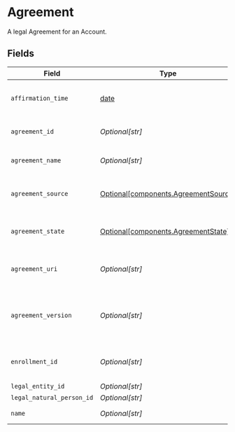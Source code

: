 # Agreement

A legal Agreement for an Account.


## Fields

| Field                                                                                                                                                                                                                     | Type                                                                                                                                                                                                                      | Required                                                                                                                                                                                                                  | Description                                                                                                                                                                                                               | Example                                                                                                                                                                                                                   |
| ------------------------------------------------------------------------------------------------------------------------------------------------------------------------------------------------------------------------- | ------------------------------------------------------------------------------------------------------------------------------------------------------------------------------------------------------------------------- | ------------------------------------------------------------------------------------------------------------------------------------------------------------------------------------------------------------------------- | ------------------------------------------------------------------------------------------------------------------------------------------------------------------------------------------------------------------------- | ------------------------------------------------------------------------------------------------------------------------------------------------------------------------------------------------------------------------- |
| `affirmation_time`                                                                                                                                                                                                        | [date](https://docs.python.org/3/library/datetime.html#date-objects)                                                                                                                                                      | :heavy_minus_sign:                                                                                                                                                                                                        | The time recorded relating to when a given agreement is `AFFIRMED` by the Customer; This is set to the time when the affirmation is processed by AFS                                                                      |                                                                                                                                                                                                                           |
| `agreement_id`                                                                                                                                                                                                            | *Optional[str]*                                                                                                                                                                                                           | :heavy_minus_sign:                                                                                                                                                                                                        | An Apex-generated identifier used to reference a single legal agreement associated with the account                                                                                                                       | fa2f181c-f2fb-4bc2-b75a-79302c634ae5                                                                                                                                                                                      |
| `agreement_name`                                                                                                                                                                                                          | *Optional[str]*                                                                                                                                                                                                           | :heavy_minus_sign:                                                                                                                                                                                                        | The friendly name of the agreement; Typically mirrors the enrollment it is attached to (e.g., `LENDING_FULLY_PAID_STOCK_LOAN`)                                                                                            | Standard Customer Account Agreement - IBD (EN)                                                                                                                                                                            |
| `agreement_source`                                                                                                                                                                                                        | [Optional[components.AgreementSource]](../../models/components/agreementsource.md)                                                                                                                                        | :heavy_minus_sign:                                                                                                                                                                                                        | An internal indicator from where the agreement was generated; Typically `ACCOUNTS_SERVICE` if accessing our public APIs                                                                                                   | ACCOUNTS_SERVICE                                                                                                                                                                                                          |
| `agreement_state`                                                                                                                                                                                                         | [Optional[components.AgreementState]](../../models/components/agreementstate.md)                                                                                                                                          | :heavy_minus_sign:                                                                                                                                                                                                        | The status of an agreement which blocks an enrollment; `REQUIRED` if not yet received, or `AFFIRMED` if acknowledgement has been received by AFS                                                                          | AFFIRMED                                                                                                                                                                                                                  |
| `agreement_uri`                                                                                                                                                                                                           | *Optional[str]*                                                                                                                                                                                                           | :heavy_minus_sign:                                                                                                                                                                                                        | A URI referencing a static PDF containing the legalese of a given agreement; All agreements of the same nature link to the same publicly-available PDF.                                                                   | https://public-documents.apexapis.com/account-agreements/SCAA-IBD-20230525-EN.pdf                                                                                                                                         |
| `agreement_version`                                                                                                                                                                                                       | *Optional[str]*                                                                                                                                                                                                           | :heavy_minus_sign:                                                                                                                                                                                                        | An internal version number based on typographical revisions of the related agreement; Version numbers are automatically updated when new agreements are available and should be of no technical concern to the integrator | 20230525                                                                                                                                                                                                                  |
| `enrollment_id`                                                                                                                                                                                                           | *Optional[str]*                                                                                                                                                                                                           | :heavy_minus_sign:                                                                                                                                                                                                        | A system-generated unique identifier referencing a single instance of an enrollment; Used to access the record after creation                                                                                             | cd47a802-5a6b-4d32-b497-c4f6d5ce0be8                                                                                                                                                                                      |
| `legal_entity_id`                                                                                                                                                                                                         | *Optional[str]*                                                                                                                                                                                                           | :heavy_minus_sign:                                                                                                                                                                                                        | References a single entity                                                                                                                                                                                                | 42567868-9373-4872-9d24-2e33f6c19b75                                                                                                                                                                                      |
| `legal_natural_person_id`                                                                                                                                                                                                 | *Optional[str]*                                                                                                                                                                                                           | :heavy_minus_sign:                                                                                                                                                                                                        | References a single natural person                                                                                                                                                                                        | e6716139-da77-46d1-9f15-13599161db0b                                                                                                                                                                                      |
| `name`                                                                                                                                                                                                                    | *Optional[str]*                                                                                                                                                                                                           | :heavy_minus_sign:                                                                                                                                                                                                        | The name field Format: accounts/{account}/agreements/{agreement}                                                                                                                                                          | accounts/01HC3MAQ4DR9QN1V8MJ4CN1HMK/agreements/fa2f181c-f2fb-4bc2-b75a-79302c634ae5                                                                                                                                       |